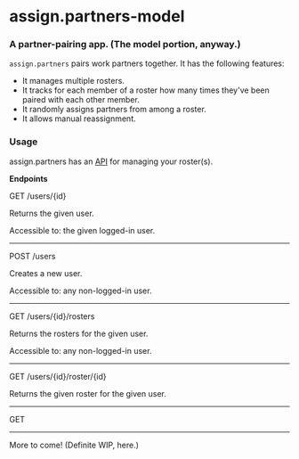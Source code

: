 # assign.partners-model

### A partner-pairing app. (The model portion, anyway.)

`assign.partners` pairs work partners together. It has the following features:

* It manages multiple rosters.
* It tracks for each member of a roster how many times they've been paired with each other member.
* It randomly assigns partners from among a roster.
* It allows manual reassignment.


### Usage

assign.partners has an [API](https://www.howtogeek.com/343877/what-is-an-api/) for managing your roster(s).

**Endpoints**

GET /users/{id}

Returns the given user.

Accessible to: the given logged-in user.

---

POST /users

Creates a new user.

Accessible to: any non-logged-in user.

---

GET /users/{id}/rosters

Returns the rosters for the given user.


Accessible to: any non-logged-in user.

---

GET /users/{id}/roster/{id}

Returns the given roster for the given user.

---

GET 

---

More to come! (Definite WIP, here.)
